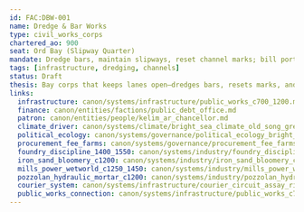 ```yaml
---
id: FAC:DBW-001
name: Dredge & Bar Works
type: civil_works_corps
chartered_ao: 900
seat: Ord Bay (Slipway Quarter)
mandate: Dredge bars, maintain slipways, reset channel marks; bill ports via Debt Office schedules.
tags: [infrastructure, dredging, channels]
status: Draft
thesis: Bay corps that keeps lanes open—dredges bars, resets marks, and invoices ports against Debt Office schedules.
links:
  infrastructure: canon/systems/infrastructure/public_works_c700_1200.md
  finance: canon/entities/factions/public_debt_office.md
  patron: canon/entities/people/kelim_ar_chancellor.md
  climate_driver: canon/systems/climate/bright_sea_climate_old_song_green_rains.md
  political_ecology: canon/systems/governance/political_ecology_bright_sea.md
  procurement_fee_farms: canon/systems/governance/procurement_fee_farms_c700_1200.md
  foundry_discipline_1400_1550: canon/systems/industry/foundry_discipline_1400_1550.md
  iron_sand_bloomery_c1200: canon/systems/industry/iron_sand_bloomery_c1200.md
  mills_power_wetworld_c1250_1450: canon/systems/industry/mills_power_wetworld_c1250_1450.md
  pozzolan_hydraulic_mortar_c1200: canon/systems/industry/pozzolan_hydraulic_mortar_c1200.md
  courier_system: canon/systems/infrastructure/courier_circuit_assay_ring_c700_1300.md
  public_works_connection: canon/systems/infrastructure/public_works_c700_1200.md
---
```

